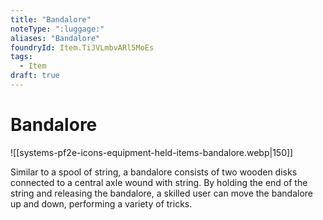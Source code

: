 ```yaml
---
title: "Bandalore"
noteType: ":luggage:"
aliases: "Bandalore"
foundryId: Item.TiJVLmbvARl5MoEs
tags:
  - Item
draft: true
---
```


# Bandalore
![[systems-pf2e-icons-equipment-held-items-bandalore.webp|150]]

Similar to a spool of string, a bandalore consists of two wooden disks connected to a central axle wound with string. By holding the end of the string and releasing the bandalore, a skilled user can move the bandalore up and down, performing a variety of tricks.

